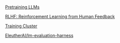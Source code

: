 [Pretraining LLMs](https://learn.deeplearning.ai/courses/pretraining-llms/lesson/1/introduction)

[RLHF: Reinforcement Learning from Human Feedback](https://huyenchip.com/2023/05/02/rlhf.html)

[Training Cluster](https://huggingface.co/training-cluster)

[EleutherAI/lm-evaluation-harness](https://github.com/EleutherAI/lm-evaluation-harness)